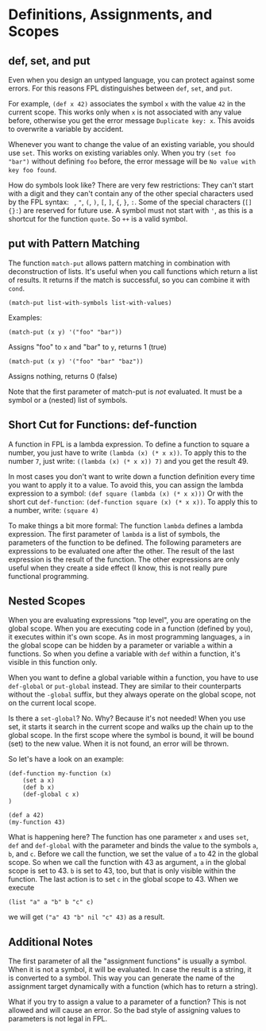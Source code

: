 # Definitions, Assignments, and Scopes

## def, set, and put

Even when you design an untyped language, you can protect against some errors.
For this reasons FPL distinguishes between `def`, `set`, and `put`.

For example, `(def x 42)` associates the symbol `x` with the value `42` in the current scope. 
This works only when `x` is not associated with any value before, otherwise you get the error message
`Duplicate key: x`. This avoids to overwrite a variable by accident.

Whenever you want to change the value of an existing variable, you should use `set`. This works on existing variables only. 
When you try `(set foo "bar")` without defining `foo` before, the error message will be 
`No value with key foo found`.

How do symbols look like? There are very few restrictions: They can't start with a digit and they can't contain any
of the other special characters used by the FPL syntax: ` `, `"`, `(`, `)`, `[`, `]`, `{`, `}`, `:`.
Some of the special characters (`[]{}:`) are reserved for future use. A symbol must not start with `'`, as this is a shortcut for the function `quote`. 
So `++` is a valid symbol.

## put with Pattern Matching

The function `match-put` allows pattern matching in combination with deconstruction of lists. It's useful when you call functions
which return a list of results. It returns if the match is successful, so you can combine it with `cond`.

```
(match-put list-with-symbols list-with-values)
```

Examples:

```
(match-put (x y) '("foo" "bar"))
```

Assigns "foo" to `x` and "bar" to `y`, returns 1 (true)

```
(match-put (x y) '("foo" "bar" "baz"))
```

Assigns nothing, returns 0 (false)

Note that the first parameter of match-put is _not_ evaluated. It must be a symbol or a (nested) list of symbols.


## Short Cut for Functions: def-function

A function in FPL is a lambda expression. To define a function to square a number, you just have to write
`(lambda (x) (* x x))`. To apply this to the number `7`, just write:
`((lambda (x) (* x x)) 7)` and you get the result 49. 

In most cases you don't want to write down a function definition every time you want to apply it to a value.
To avoid this, you can assign the lambda expression to a symbol:
`(def square (lambda (x) (* x x)))`
Or with the short cut `def-function`:
`(def-function square (x) (* x x))`.
To apply this to a number, write: `(square 4)`

To make things a bit more formal: The function `lambda` defines a lambda expression. The first parameter
of `lambda` is a list of symbols, the parameters of the function to be defined. The following parameters 
are expressions to be evaluated one after the other. The result of the last expression is the result of the 
function. The other expressions are only useful when they create a side effect (I know, this is not really
pure functional programming.


## Nested Scopes

When you are evaluating expressions "top level", you are operating on the global scope. When you are executing
code in a function (defined by you), it executes within it's own scope. As in most programming languages, `a`
in the global scope can be hidden by a parameter or variable `a` within a functions. So when you define
a variable with `def` within a function, it's visible in this function only. 

When you want to define a global variable within a function, you have to use `def-global` or `put-global`
instead. They are similar to their counterparts without the `-global` suffix, but they always operate on 
the global scope, not on the current local scope.

Is there a `set-global`? No. Why? Because it's not needed! When you use set, it starts it search in the
current scope and walks up the chain up to the global scope. In the first scope where the symbol is bound,
it will be bound (set) to the new value. When it is not found, an error will be thrown.

So let's have a look on an example:

```
(def-function my-function (x) 
	(set a x)
	(def b x)
	(def-global c x)
)

(def a 42)
(my-function 43)
```

What is happening here? The function has one parameter `x` and uses `set`, `def` and `def-global` with
the parameter and binds the value to the symbols `a`, `b`, and `c`. Before we call the function, we set
the value of `a` to 42 in the global scope. So when we call the function with 43 as argument, `a` in the
global scope is set to 43. `b` is set to 43, too, but that is only visible within the function. The last
action is to set `c` in the global scope to 43. When we execute 

```
(list "a" a "b" b "c" c)
```

we will get `("a" 43 "b" nil "c" 43)` as a result.

## Additional Notes

The first parameter of all the "assignment functions" is usually a symbol. When it is not a symbol, it will
be evaluated. In case the result is a string, it is converted to a symbol. This way you can generate the 
name of the assignment target dynamically with a function (which has to return a string). 

What if you try to assign a value to a parameter of a function? This is not allowed and will cause an 
error. So the bad style of assigning values to parameters is not legal in FPL.



